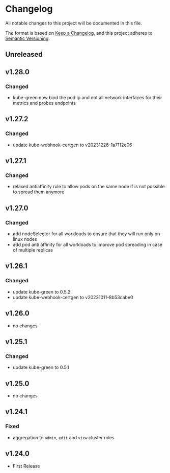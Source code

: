# Changelog

All notable changes to this project will be documented in this file.

The format is based on [Keep a Changelog](https://keepachangelog.com/en/1.0.0/),
and this project adheres to [Semantic Versioning](https://semver.org/spec/v2.0.0.html).

## Unreleased

## v1.28.0

### Changed

- kube-green now bind the pod ip and not all network interfaces for their metrics and probes endpoints

## v1.27.2

### Changed

- update kube-webhook-certgen to v20231226-1a7112e06

## v1.27.1

### Changed

- relaxed antiaffinity rule to allow pods on the same node if is not possible to spread them anymore

## v1.27.0

### Changed

- add nodeSelector for all workloads to ensure that they will run only on linux nodes
- add pod anti affinity for all workloads to improve pod spreading in case of multiple replicas

## v1.26.1

### Changed

- update kube-green to 0.5.2
- update kube-webhook-certgen to v20231011-8b53cabe0

## v1.26.0

- no changes

## v1.25.1

### Changed

- update kube-green to 0.5.1

## v1.25.0

- no changes

## v1.24.1

### Fixed

- aggregation to `admin`, `edit` and `view` cluster roles

## v1.24.0

- First Release
